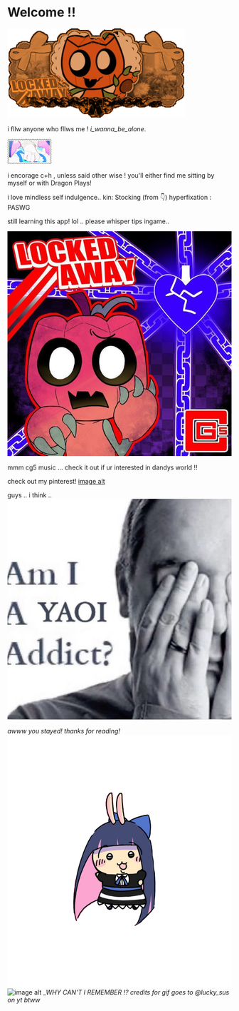 # Welcome !!
![image alt](https://github.com/Americxne-101/Americxne-101/blob/d6b80edd3bedd9fe269b518a422c29e9c6fb759d/Untitled450_20251018165402.png)

 i fllw anyone who fllws me !
  _i_wanna_be_alone_.

   ![image alt](https://github.com/Americxne-101/Americxne-101/blob/41c92412dd23ec2e0f62916d4d60a00bec45adbd/tumblr_pw9859VfCE1xbgu08o6_100.gif)





 i encorage c+h , unless said other wise ! you'll either find me sitting by myself or with Dragon Plays!



i love mindless self indulgence..
 kin: Stocking (from 👇)
   hyperfixation : PASWG


still learning this app! lol ..
   please whisper tips ingame.. 

   
![image alt](https://github.com/Americxne-101/Americxne-101/blob/178722a310094c97e42cbd67ebfa6cfd7356c3df/66b246ea56a16dd68c19933a3d1a2570.jpg)

 mmm cg5 music ... check it out if ur interested in dandys world !! 

   check out my pinterest!
  [image alt](https://pin.it/6n62aM7YG)





guys .. i think ..
![image alt](https://github.com/Americxne-101/Americxne-101/blob/a70dd3696ca05049a2ec6de28592adc2d7a40e49/a7b39a453e31cc90bf52b2d9f1162ddd.jpg)

  *awww you stayed! thanks for reading!*
![image alt](https://github.com/Americxne-101/Americxne-101/blob/9c8e8d238fa78ebdb26ca8959743088a877b0b9a/Untitled434_20251011104247.png) ![image alt](https://github.com/Americxne-101/Americxne-101/blob/944fbeff5e0173f4b9bbc5e000ceaa0261f2d8fa/92ec0f6f4c7449eeab2519a8adf85b34.gif) _*WHY CAN'T I REMEMBER !?*
_credits for gif goes to @lucky_sus on yt btww_
